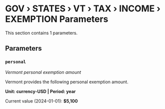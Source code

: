 # GOV › STATES › VT › TAX › INCOME › EXEMPTION Parameters

This section contains 1 parameters.

## Parameters

### `personal`
*Vermont personal exemption amount*

Vermont provides the following personal exemption amount.

**Unit: currency-USD | Period: year**

Current value (2024-01-01): **$5,100**

